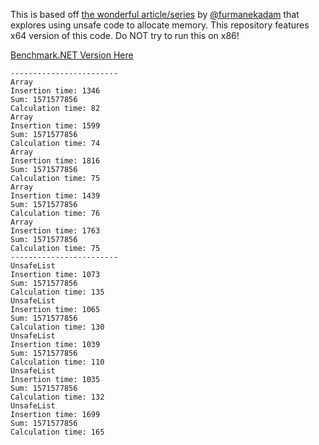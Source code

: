 This is based off [the wonderful article/series](https://blog.adamfurmanek.pl/2016/04/30/custom-memory-allocation-in-c-part-2/) by [@furmanekadam](https://twitter.com/furmanekadam) that explores using unsafe code to allocate memory.  This repository features x64 version of this code.  Do NOT try to run this on x86!

[Benchmark.NET Version Here](https://github.com/Mike-EEE/BenchmarkDotNet.UnsafeListx64)

```
------------------------
Array
Insertion time: 1346
Sum: 1571577856
Calculation time: 82
Array
Insertion time: 1599
Sum: 1571577856
Calculation time: 74
Array
Insertion time: 1816
Sum: 1571577856
Calculation time: 75
Array
Insertion time: 1439
Sum: 1571577856
Calculation time: 76
Array
Insertion time: 1763
Sum: 1571577856
Calculation time: 75
------------------------
UnsafeList
Insertion time: 1073
Sum: 1571577856
Calculation time: 135
UnsafeList
Insertion time: 1065
Sum: 1571577856
Calculation time: 130
UnsafeList
Insertion time: 1039
Sum: 1571577856
Calculation time: 110
UnsafeList
Insertion time: 1035
Sum: 1571577856
Calculation time: 132
UnsafeList
Insertion time: 1699
Sum: 1571577856
Calculation time: 165
```